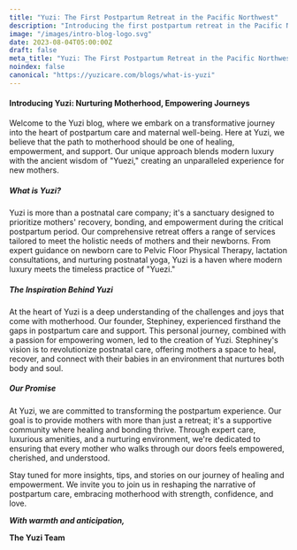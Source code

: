 ```yaml
---
title: "Yuzi: The First Postpartum Retreat in the Pacific Northwest"
description: "Introducing the first postpartum retreat in the Pacific Northwest focused on helping mothers recover after childbirth."
image: "/images/intro-blog-logo.svg"
date: 2023-08-04T05:00:00Z
draft: false
meta_title: "Yuzi: The First Postpartum Retreat in the Pacific Northwest"
noindex: false
canonical: "https://yuzicare.com/blogs/what-is-yuzi"
---
```

#### Introducing Yuzi: Nurturing Motherhood, Empowering Journeys

Welcome to the Yuzi blog, where we embark on a transformative journey into the heart of postpartum care and maternal well-being. Here at Yuzi, we believe that the path to motherhood should be one of healing, empowerment, and support. Our unique approach blends modern luxury with the ancient wisdom of "Yuezi," creating an unparalleled experience for new mothers.

##### What is Yuzi?

Yuzi is more than a postnatal care company; it's a sanctuary designed to prioritize mothers' recovery, bonding, and empowerment during the critical postpartum period. Our comprehensive retreat offers a range of services tailored to meet the holistic needs of mothers and their newborns. From expert guidance on newborn care to Pelvic Floor Physical Therapy, lactation consultations, and nurturing postnatal yoga, Yuzi is a haven where modern luxury meets the timeless practice of "Yuezi."

##### The Inspiration Behind Yuzi

At the heart of Yuzi is a deep understanding of the challenges and joys that come with motherhood. Our founder, Stephiney, experienced firsthand the gaps in postpartum care and support. This personal journey, combined with a passion for empowering women, led to the creation of Yuzi. Stephiney's vision is to revolutionize postnatal care, offering mothers a space to heal, recover, and connect with their babies in an environment that nurtures both body and soul.

##### Our Promise

At Yuzi, we are committed to transforming the postpartum experience. Our goal is to provide mothers with more than just a retreat; it's a supportive community where healing and bonding thrive. Through expert care, luxurious amenities, and a nurturing environment, we're dedicated to ensuring that every mother who walks through our doors feels empowered, cherished, and understood.

Stay tuned for more insights, tips, and stories on our journey of healing and empowerment. We invite you to join us in reshaping the narrative of postpartum care, embracing motherhood with strength, confidence, and love.

***With warmth and anticipation,***

**The Yuzi Team**
